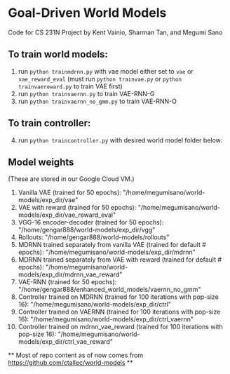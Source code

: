 # Goal-Driven World Models
Code for CS 231N Project by Kent Vainio, Sharman Tan, and Megumi Sano

## To train world models: 
1. run `python trainmdrnn.py` with vae model either set to `vae` or `vae_reward_eval` (must run `python trainvae.py` or `python trainvaereward.py` to train VAE first) 
2. run `python trainvaernn.py` to train VAE-RNN-G 
3. run `python trainvaernn_no_gmm.py` to train VAE-RNN-O 

## To train controller:
4. run `python traincontroller.py` with desired world model folder below: 

## Model weights 
(These are stored in our Google Cloud VM.) 
1. Vanilla VAE (trained for 50 epochs): "/home/megumisano/world-models/exp_dir/vae"
2. VAE with reward (trained for 50 epochs): "/home/megumisano/world-models/exp_dir/vae_reward_eval"
3. VGG-16 encoder-decoder (trained for 50 epochs): "/home/gengar888/world-models/exp_dir/vgg"
4. Rollouts: "/home/gengar888/world-models/rollouts" 
5. MDRNN trained separately from vanilla VAE (trained for default # epochs): "/home/megumisano/world-models/exp_dir/mdrnn"
6. MDRNN trained separately from VAE with reward (trained for default # epochs): "/home/megumisano/world-models/exp_dir/mdrnn_vae_reward"
7. VAE-RNN (trained for 50 epochs): "/home/gengar888/enhanced_world_models/vaernn_no_gmm"
8. Controller trained on MDRNN (trained for 100 iterations with pop-size 16): "/home/megumisano/world-models/exp_dir/ctrl"
9. Controller trained on VAERNN (trained for 100 iterations with pop-size 16): "/home/megumisano/world-models/exp_dir/ctrl_vaernn"
10. Controller trained on mdrnn_vae_reward (trained for 100 iterations with pop-size 16): "/home/megumisano/world-models/exp_dir/ctrl_vae_reward"

** Most of repo content as of now comes from https://github.com/ctallec/world-models **
